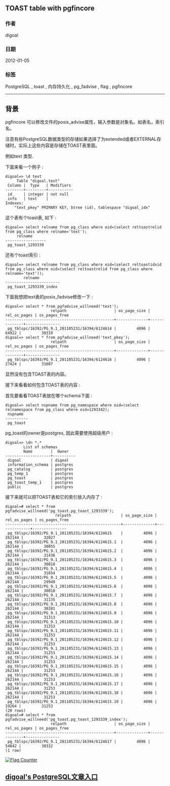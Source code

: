 ## TOAST table with pgfincore  
                               
### 作者                               
digoal                                
                                  
### 日期                                
2012-01-05                                                        
                                
### 标签                                                                                                                                                
PostgreSQL , toast , 内存持久化 , pg_fadvise , flag , pgfincore         
                            
----                                
                              
## 背景             
pgfincore 可以修改文件的posix_advise属性，输入参数是对象名。如表名，索引名。  
  
注意有些PostgreSQL数据类型的存储如果选择了为extended或者EXTERNAL存储时。实际上这些内容是存储在TOAST表里面。  
  
例如text 类型.  
  
下面来看一个例子 :   
  
```  
digoal=> \d text  
     Table "digoal.text"  
 Column |  Type   | Modifiers   
--------+---------+-----------  
 id     | integer | not null  
 info   | text    |   
Indexes:  
    "text_pkey" PRIMARY KEY, btree (id), tablespace "digoal_idx"  
```  
  
这个表有个toast表, 如下 :   
  
```  
digoal=> select relname from pg_class where oid=(select reltoastrelid from pg_class where relname='text');  
     relname        
------------------  
 pg_toast_1293339  
```  
  
还有个toast索引 :   
  
```  
digoal=> select relname from pg_class where oid=(select reltoastidxid from pg_class where oid=(select reltoastrelid from pg_class where relname='text'));  
        relname           
------------------------  
 pg_toast_1293339_index  
```  
  
下面我想把text表的posix_fadvise修改一下 :   
  
```  
digoal=> select * from pgfadvise_willneed('text');  
                    relpath                     | os_page_size | rel_os_pages | os_pages_free   
------------------------------------------------+--------------+--------------+---------------  
 pg_tblspc/16392/PG_9.1_201105231/16394/6124614 |         4096 |        64922 |         30319  
digoal=> select * from pgfadvise_willneed('text_pkey');  
                    relpath                     | os_page_size | rel_os_pages | os_pages_free   
------------------------------------------------+--------------+--------------+---------------  
 pg_tblspc/16393/PG_9.1_201105231/16394/6124616 |         4096 |        27424 |         31007  
```  
  
显然没有包含TOAST表的内容。  
  
接下来看看如何包含TOAST表的内容 :   
  
首先要看看TOAST表放在哪个schema下面 :   
  
```  
digoal=> select nspname from pg_namespace where oid=(select relnamespace from pg_class where oid=1293342);  
 nspname    
----------  
 pg_toast  
```  
  
pg_toast的owner是postgres, 因此需要使用超级用户 :   
  
```  
digoal=> \dn *.*  
        List of schemas  
        Name        |  Owner     
--------------------+----------  
 digoal             | digoal  
 information_schema | postgres  
 pg_catalog         | postgres  
 pg_temp_1          | postgres  
 pg_toast           | postgres  
 pg_toast_temp_1    | postgres  
 public             | postgres  
```  
  
接下来就可以把TOAST表和它的索引放入内存了 :   
  
```  
digoal=# select * from pgfadvise_willneed('pg_toast.pg_toast_1293339');  
                      relpath                      | os_page_size | rel_os_pages | os_pages_free   
---------------------------------------------------+--------------+--------------+---------------  
 pg_tblspc/16392/PG_9.1_201105231/16394/6124615    |         4096 |       262144 |         32027  
 pg_tblspc/16392/PG_9.1_201105231/16394/6124615.1  |         4096 |       262144 |         30055  
 pg_tblspc/16392/PG_9.1_201105231/16394/6124615.2  |         4096 |       262144 |         31436  
 pg_tblspc/16392/PG_9.1_201105231/16394/6124615.3  |         4096 |       262144 |         30018  
 pg_tblspc/16392/PG_9.1_201105231/16394/6124615.4  |         4096 |       262144 |         31654  
 pg_tblspc/16392/PG_9.1_201105231/16394/6124615.5  |         4096 |       262144 |         29949  
 pg_tblspc/16392/PG_9.1_201105231/16394/6124615.6  |         4096 |       262144 |         30010  
 pg_tblspc/16392/PG_9.1_201105231/16394/6124615.7  |         4096 |       262144 |         31135  
 pg_tblspc/16392/PG_9.1_201105231/16394/6124615.8  |         4096 |       262144 |         30281  
 pg_tblspc/16392/PG_9.1_201105231/16394/6124615.9  |         4096 |       262144 |         31313  
 pg_tblspc/16392/PG_9.1_201105231/16394/6124615.10 |         4096 |       262144 |         31253  
 pg_tblspc/16392/PG_9.1_201105231/16394/6124615.11 |         4096 |       262144 |         31253  
 pg_tblspc/16392/PG_9.1_201105231/16394/6124615.12 |         4096 |       262144 |         31253  
 pg_tblspc/16392/PG_9.1_201105231/16394/6124615.13 |         4096 |       262144 |         31253  
 pg_tblspc/16392/PG_9.1_201105231/16394/6124615.14 |         4096 |       262144 |         31253  
 pg_tblspc/16392/PG_9.1_201105231/16394/6124615.15 |         4096 |       262144 |         31253  
 pg_tblspc/16392/PG_9.1_201105231/16394/6124615.16 |         4096 |       262144 |         31253  
 pg_tblspc/16392/PG_9.1_201105231/16394/6124615.17 |         4096 |       262144 |         31253  
 pg_tblspc/16392/PG_9.1_201105231/16394/6124615.18 |         4096 |       262144 |         31253  
 pg_tblspc/16392/PG_9.1_201105231/16394/6124615.19 |         4096 |        19264 |         31253  
(20 rows)  
digoal=# select * from pgfadvise_willneed('pg_toast.pg_toast_1293339_index');  
                    relpath                     | os_page_size | rel_os_pages | os_pages_free   
------------------------------------------------+--------------+--------------+---------------  
 pg_tblspc/16392/PG_9.1_201105231/16394/6124617 |         4096 |        54842 |         30332  
(1 row)  
```  
  
                                                                                            
                                                 
  
<a rel="nofollow" href="http://info.flagcounter.com/h9V1"  ><img src="http://s03.flagcounter.com/count/h9V1/bg_FFFFFF/txt_000000/border_CCCCCC/columns_2/maxflags_12/viewers_0/labels_0/pageviews_0/flags_0/"  alt="Flag Counter"  border="0"  ></a>  
  
  
  
  
## [digoal's PostgreSQL文章入口](https://github.com/digoal/blog/blob/master/README.md "22709685feb7cab07d30f30387f0a9ae")
  
